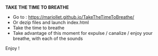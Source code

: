 **TAKE THE TIME TO BREATHE**

- Go to : https://mariollet.github.io/TakeTheTimeToBreathe/
- Or dezip files and launch index.html
- Take the time to breathe
- Take advantage of this moment for expulse / canalize / enjoy your breathe, with each of the sounds

Enjoy !
